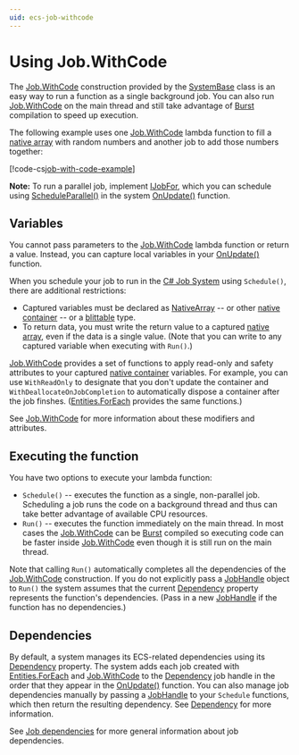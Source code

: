 ```yaml
---
uid: ecs-job-withcode
---
```


# Using Job.WithCode

The [Job.WithCode] construction provided by the [SystemBase] class is an easy way to run a function as a single background job. You can also run [Job.WithCode] on the main thread and still take advantage of [Burst] compilation to speed up execution.

The following example  uses one [Job.WithCode] lambda function to fill a [native array] with random numbers and another job to add those numbers together:

[!code-cs[job-with-code-example](../package/DocCodeSamples.Tests/LambdaJobExamples.cs#job-with-code-example)]

**Note:** To run a parallel job, implement [IJobFor], which you can schedule using [ScheduleParallel()] in the system [OnUpdate()] function.

## Variables

You cannot pass parameters to the [Job.WithCode] lambda function or return a value. Instead, you can capture local variables in your [OnUpdate()] function. 

When you schedule your job to run in the [C# Job System] using `Schedule()`, there are additional restrictions:

* Captured variables must be declared as  [NativeArray] -- or other [native container] -- or a [blittable] type.  
* To return data,  you must write the return value to a captured [native array], even if the data is a single value. (Note that you can write to any captured variable when executing with `Run()`.)

[Job.WithCode] provides a set of functions to apply read-only and safety attributes to your captured [native container] variables. For example, you can use `WithReadOnly` to designate that you don't update the container and `WithDeallocateOnJobCompletion` to automatically dispose a container after the job finshes. ([Entities.ForEach] provides the same functions.)

See [Job.WithCode] for more information about these modifiers and attributes.
 
## Executing the function

You have two options to execute your lambda function:
* `Schedule()` -- executes the function as a single, non-parallel job.
   Scheduling a job runs the code on a background thread and thus can take better advantage of available CPU resources. 
* `Run()` -- executes the function immediately on the main thread.
   In most cases the [Job.WithCode] can be [Burst] compiled so executing code can be faster inside [Job.WithCode] even though it is still run on the main thread.

Note that calling `Run()` automatically completes all the dependencies of the [Job.WithCode] construction. If you do not explicitly pass a [JobHandle] object to `Run()` the system assumes that the current [Dependency] property represents the function's dependencies. (Pass in a new [JobHandle] if the function has no dependencies.)

## Dependencies

By default, a system manages its ECS-related dependencies using its [Dependency] property. The system adds each job created with [Entities.ForEach] and [Job.WithCode] to the [Dependency] job handle in the order that they appear in the [OnUpdate()] function. You can also manage job dependencies manually by passing a [JobHandle] to your `Schedule` functions, which then return the resulting dependency. See [Dependency] for more information.
 
See [Job dependencies] for more general information about job dependencies.

 [C# Job System]: https://docs.unity3d.com/Manual/JobSystem.html
[Burst]: https://docs.unity3d.com/Packages/com.unity.burst@latest/index.html
[Dependency]: xref:Unity.Entities.SystemBase.Dependency
[race condition]: https://en.wikipedia.org/wiki/Race_condition
[Job dependencies]: xref:ecs-job-dependencies
[IJobFor]: https://docs.unity3d.com/Manual/JobSystemCreatingJobs.html
[ScheduleParallel()]: https://docs.unity3d.com/ScriptReference/Unity.Jobs.IJobForExtensions.ScheduleParallel.html
[OnUpdate()]: xref:Unity.Entities.SystemBase.OnUpdate*
[blittable]: https://docs.microsoft.com/en-us/dotnet/framework/interop/blittable-and-non-blittable-types
[sync point]: xref:sync-point
[JobHandle]: https://docs.unity3d.com/ScriptReference/Unity.Jobs.JobHandle.html
[Job.WithCode]: xref:Unity.Entities.SystemBase.Job
[Entities.ForEach]: xref:Unity.Entities.SystemBase.Entities
[SystemBase.Entities]: xref:Unity.Entities.SystemBase.Entities
[SystemBase]: xref:Unity.Entities.SystemBase
[NativeArray]: https://docs.unity3d.com/ScriptReference/Unity.Collections.NativeArray_1.html
[native array]: https://docs.unity3d.com/ScriptReference/Unity.Collections.NativeArray_1.html
[native container]: https://docs.unity3d.com/Manual/JobSystemNativeContainer.html